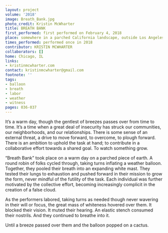 ```yaml
---
layout: project
volume: '2018'
image: Breath_Bank.jpg
photo_credit: Kristin McWharter
title: BREATH BANK
first_performed: first performed on February 4, 2018
place: somewhere in a parched California landscape, outside Los Angeles, CA
times_performed: performed once in 2018
contributor: KRISTIN MCWHARTER
collaborators: []
home: Chicago, IL
links:
- kristinmcwharter.com
contact: kristinmcwharter@gmail.com
footnote: ''
tags:
- balloon
- breath
- labor
- weather
- witness
pages: 036-037
---
```


It’s a warm day, though the gentlest of breezes passes over from time to time. It’s a time when a great deal of insecurity has struck our communities, our neighborhoods, and our relationships. There is some sense of an external threat, a drive to move forward, to overcome, to plough forward. There is an ambition to uphold the task at hand; to contribute in a collaborative effort towards a shared goal. To watch something grow.

“Breath Bank” took place on a warm day on a parched piece of earth. A round robin of folks cycled through, taking turns inflating a weather balloon. Together, they pooled their breath into an expanding white mast. They tested their lungs to exhaustion and pushed forward in their mission to grow the form, never mindful of the futility of the task. Each individual was further motivated by the collective effort, becoming increasingly complicit in the creation of a false cloud.

As the performers labored, taking turns as needed though never wavering in their will or focus, the great mass of whiteness hovered over them. It blocked their vision. It muted their hearing. An elastic stench consumed their nostrils. And they continued to breathe into it.

Until a breeze passed over them and the balloon popped on a cactus.
